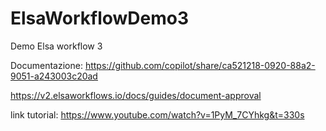 # ElsaWorkflowDemo3
Demo Elsa workflow 3


Documentazione: https://github.com/copilot/share/ca521218-0920-88a2-9051-a243003c20ad

https://v2.elsaworkflows.io/docs/guides/document-approval


link tutorial: https://www.youtube.com/watch?v=1PyM_7CYhkg&t=330s
